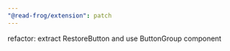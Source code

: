 ```yaml
---
"@read-frog/extension": patch
---
```


refactor: extract RestoreButton and use ButtonGroup component
